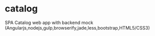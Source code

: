 # catalog
SPA Catalog web app with backend mock (Angularjs,nodejs,gulp,browserify,jade,less,bootstrap,HTML5/CSS3)
